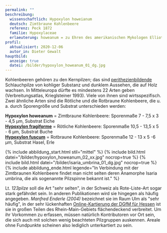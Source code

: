 ```yaml
---
permalink: ""
beschreibung:
  wissenschaftlich: Hypoxylon howeianum
  deutsch: Zimtbraune Kohlenbeere
  referenz: Peck 1872
  familie: Hypoxylaceae
  erlaeuterung: howeanum = zu Ehren des amerikanischen Mykologen Elliot Calvin Howe
profil:
  aktualisiert: 2020-12-06
  autor_in: Dieter Gewalt
hauptbild:
  anzeige: true
  datei: /bilder/hypoxylon_howeanum_01_dg.jpg
---
```

Kohlenbeeren gehören zu den Kernpilzen; das sind [perithezienbildende](Perithezien "Glossar") Schlauchpilze von kohliger Substanz und dunklem Aussehen, die auf Holz wachsen. In Mitteleuropa dürfte es mindestens 22 Arten geben (Verbreitungsatlas, Krieglsteiner 1993). Viele von ihnen sind wirtsspezifisch. Zwei ähnliche Arten sind die Rötliche und die Rotbraune Kohlenbeere, die u. a. durch Sporengröße und Substrat unterschieden werden:

**Hypoxylon howeanum** = Zimtbraune Kohlenbeere: Sporenmaße 7 - 7,5  x  3 - 4,5 µm, Substrat Eiche\
**[Hypoxylon fragiforme](/pilze/hypoxylon-fragiforme-rötliche-kohlenbeere)** =	Rötliche Kohlenbeere: Sporenmaße 10,5 - 13,5  x  5 - 6 µm, Substrat Buche\
**[Hypoxylon fuscum](/pilze/hypoxylon-fuscum-rotbraune-kohlenbeere)** = Rotbraune Kohlenbeere: Sporenmaße 12 - 13  x   5 -6	µm, Substrat Hasel, Erle

{% include abbildung_start.html stil="mittel" %}
{% include bild.html datei="/bilder/hypoxylon_howeanum_02_xx.jpg" nocrop=true %}
{% include bild.html datei="/bilder/isaria_umbrina_01_dg.jpg" nocrop=true %}
{% include abbildung_ende.html legende="In Verbindung mit der Zimtbraunen Kohlenbeere findet man nicht selten deren Anamorphe Isaria umbrina, die als  sogenannte Pilzspinne bekannt ist." %}

Lt. *123pilze* soll die Art "sehr selten", in der Schweiz als Rote-Liste-Art sogar stark gefährdet sein. In anderen Publikationen wird sie hingegen als häufig angegeben. *Manfred Enderle (2004)* bezeichnet sie im Raum Ulm als "sehr häufig", in der sehr lückenhaften [Online-Kartierung der DGfM für Hessen](https://hessen.pilze-deutschland.de/organismen/hypoxylon-howeanum-peck-1872) ist sie in großen Teilen des Rhein-Main-Gebiets flächendeckend verbreitet. Um ihr Vorkommen zu erfassen, müssen natürlich Kontributoren vor Ort sein, die sich auch mit solchen wenig beachteten Pilzgruppen auskennen. Areale ohne Fundpunkte scheinen also lediglich unterkartiert zu sein.